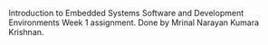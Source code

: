 Introduction to Embedded Systems Software and Development Environments Week 1 assignment.
Done by Mrinal Narayan Kumara Krishnan.
